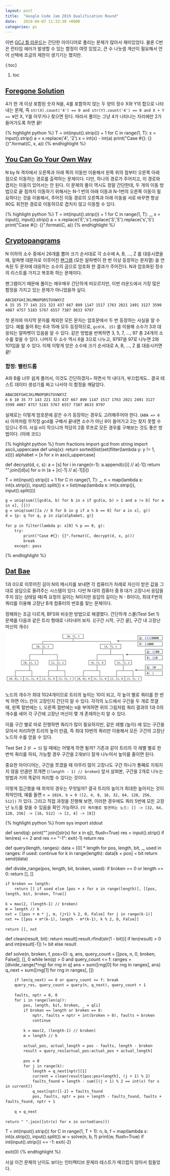 ```yaml
---
layout: post
title:  "Google Code Jam 2019 Qualification Round"
date:   2019-04-07 11:33:30 +0900
categories: ps
---
```


이번 [GCJ 퀄 라운드][qual]는 간단한 아이디어로 풀리는 문제가 많아서 재미있었다.
물론 C번은 런타임 에러가 발생할 수 있는 함정이 여럿 있었고,
큰 수 나눗셈 계산이 필요해서 언어 선택에 조금의 제한이 생기기는 했지만.

<style type="text/css">
    #markdown-toc { list-style-type: upper-alpha; }
    #markdown-toc  ol { list-style-type: circle; }
</style>

{:toc}
1. toc

## [Foregone Solution][proba]

4가 한 개 이상 포함된 숫자 N을, 4를 포함하지 않는 두 양의 정수 X와 Y의 합으로 나타내는 문제,
즉 `str(X).count('4') == 0 and str(Y).count('4') == 0 and X + Y == N`인 X, Y를 아무거나 찾으면 된다.
따라서 풀이는 그냥 4가 나타나는 자리에만 2가 들어가도록 하면 끝!

{% highlight python %}
T = int(input().strip()) + 1
for C in range(1, T):
    x = input().strip()
    a = x.replace('4', '2')
    x = int(x) - int(a)
    print("Case #{}: {} {}".format(C, x, a))
{% endhighlight %}

## [You Can Go Your Own Way][probb]

N by N 격자에서 오른쪽과 아래 쪽의 이동만 이용해서 왼쪽 위의 점부터 오른쪽 아래 점으로 이동하는 경로를 출력하는 문제이다.
다만, 하나의 경로가 주어지고, 이 경로와 겹치는 이동이 있어서는 안 된다.
이 문제의 풀이 역시도 정말 간단한데, 두 개의 이동 방법으로 끝 점까지 이동하기 위해서는 N-1 번의 아래 이동과 N-1번의 오른쪽 이동이 필요하다는 것을 이용해서, 주어진 이동 경로의 오른쪽과 아래 이동을 서로 바꾸면 항상 90도 회전한 경로로 이동하므로 겹치지 않고 이동할 수 있다.


{% highlight python %}
T = int(input().strip()) + 1
for C in range(1, T):
    _, x = input(), input().strip()
    a = x.replace('E','s').replace('S','E').replace('s','S')
    print("Case #{}: {}".format(C, a))
{% endhighlight %}

## [Cryptopangrams][probc]

N 이하의 소수 중에서 26개를 뽑아 크기 순서대로 각 소수에 A, B, ..., Z 를 대응시켰을 때,
알파벳 대문자로 이루어진 [팬그램][pangram] (모든 알파벳이 한 번 이상 등장하는 문자열) 을 연속된 두 문자에 대응하는 소수의 곱으로 암호화 한 결과가 주어진다.
N과 암호화된 정수의 리스트를 가지고 복호화 하는 문제이다.

팬그램이기 때문에 풀이는 매우매우 간단하게 떠오르지만, 이번 라운드에서 가장 많은 함정을 가지고 있는 문제가 아니었을까 싶다.

```
ABCDEFGHIJKLMNOPQRSTUVWXYZ
6 15 35 77 143 221 323 437 667 899 1147 1517 1763 2021 2491 3127 3599 4087 4757 5183 5767 6557 7387 8633 9797
```

첫 문자와 마지막 문자를 제외한 모든 문자는 암호문에서 두 번 등장하는 사실을 알 수 있다. 예를 들어 B는 6과 15에 모두 등장하므로, `gcd(6, 15)` 를 이용해 소수가 3과 대응되는 알파벳이 있음을 알 수 있다.
같은 방법을 반복하면 3, 5, 7, ..., 97 총 24개의 소수를 찾을 수 있다.
나머지 두 소수 역시 6을 3으로 나누고, 9797을 97로 나누면 2와 101임을 알 수 있다.
이제 이렇게 얻은 소수에 크기 순서대로 A, B, ..., Z 를 대응시키면 끝!

### 함정: 팰린드롬

A와 B를 너무 쉽게 풀어서, 이것도 간단하겠지~ 하면서 막 내다가, 부끄럽게도.. 결국 테스트 데이터 생성기를 짜고 나서야 이 함정을 깨달았다.

```
ABACDEFGHIJKLMNOPQRSTUVWXYZ
6 6 10 35 77 143 221 323 437 667 899 1147 1517 1763 2021 2491 3127 3599 4087 4757 5183 5767 6557 7387 8633 9797
```

실제로는 이렇게 암호문에 같은 수가 등장하는 경우도 고려해주어야 한다. (`ABA => 6 6`)
아까처럼 무작정 gcd를 구해서 끝내면 소수가 아닌 6이 들어가고 2는 찾지 못할 수 있으니 주의.
사실 n이 작으니까 적당히 2중 루프로 모든 경우를 구해보는 것도 좋은 방법이다. (아래 코드)

{% highlight python %}
from fractions import gcd
from string import ascii_uppercase
def uniq(x): return sorted(list(set(filter(lambda y: y != 1, x))))
alphabet = [x for x in ascii_uppercase]

def decrypt(d, c, s):
    a = [s]
    for i in range(n-1): a.append(c[i] // a[-1])
    return "".join([d[u] for u in (a + [c[-1] // a[-1]])])

T = int(input().strip()) + 1
for C in range(1, T):
    _, n = map(lambda x: int(x.strip()), input().split())
    x = list(map(lambda x: int(x.strip()), input().split()))

    g = uniq(sum([[gcd(a, b) for b in x if gcd(a, b) > 1 and a != b] for a in x], []))
    g = uniq(sum([[a // b for b in g if a % b == 0] for a in x], g))
    d = {p: q for q, p in zip(alphabet, g)}

    for p in filter(lambda p: x[0] % p == 0, g):
        try:
            print("Case #{}: {}".format(C, decrypt(d, x, p)))
            break
        except: pass
{% endhighlight %}


## [Dat Bae][probd]

1과 0으로 이루어진 길이 N의 메시지를 보내면 각 컴퓨터가 차례로 자신이 받은 값을 그대로 응답으로 돌려주는 시스템이 있다.
다만 N 대의 컴퓨터 중 B 대가 고장나서 응답을 주지 않는 상태일 때(즉 요청의 길이는 N이지만 응답의 길이는 N - B이다),
최대 F번의 쿼리를 이용해 고장난 B개 컴퓨터의 번호를 찾는 문제이다.

정해와는 조금 다르게, BFS와 비슷한 방법으로 해결했다.
간단하게 스몰(Test Set 1) 문제를 다음과 같은 트리 형태로 나타내어 보자.
([구간 시작, 구간 끝], 구간 내 고장난 머신의 개수)

<img src="/images/datbae.svg" style="max-height:500px">

노드의 개수가 최대 1024개이므로 트리의 높이는 10이 되고,
각 높이 별로 쿼리를 한 번씩 하면 어느 칸이 고장인지 간단히 알 수 있다.
각각의 노드에서 구간을 두 개로 쪼갤 때,
왼쪽 절반에는 `1`, 오른쪽 절반에는 `0`을 부여하면
위의 그림처럼 쿼리 결과의 1과 0의 개수를 세어 각 구간에 고장난 머신이 몇 개 존재하는지 알 수 있다.

이를 구간 별로 따로 진행하면 쿼리가 많이 필요하지만, 같은 레벨 (높이) 에 있는 구간을 모아서 처리하면
트리의 높이 만큼, 즉 최대 10번의 쿼리만 이용해서 모든 구간의 고장난 노드의 수를 얻을 수 있다.

Test Set 2 (`F = 5`) 일 때에는 어떻게 하면 될까?
기존과 같이 트리의 각 레벨 별로 한 번씩 쿼리를 하되,
가능할 경우 구간을 2개보다 잘게 나누어서 높이를 줄이면 된다.

중요한 아이디어는, 구간을 쪼갰을 때 아무리 많이 고장나도 구간 하나가 통째로 지워지지 않을 만큼만 쪼개면 (`(length - 1) // broken`) 앞서 살펴본, 구간을 2개로 나누는 방법과 거의 똑같이 처리할 수 있다는 것이다.

이렇게 접근했을 때 최악의 경우는 무엇일까?
결국 트리의 높이가 최대한 높아지는 것이 최악인데,
예를 들면 `n = 1024, b = 9 ([2, 4, 8, 16, 32, 64, 128, 256, 512])` 가 있다.
그리고 직접 과정을 진행해 보면, 이러한 경우에도 쿼리 5번에 모든 고장난 노드를 찾을 수 있음을 확인 가능하다.
(`각 쿼리별로 발견하는 노드: [] -> [32, 64, 128, 256] -> [16, 512] -> [2, 4] -> [8]`)

{% highlight python %}
from sys import stdout

def send(q):
    print("".join([str(x) for x in q]), flush=True)
    res = input().strip()
    if len(res) == 2 and res == "-1": exit(-1)
    return res

def query(length, ranges):
    data = [0] * length
    for pos, length, bit, _, used in ranges:
        if used: continue
        for k in range(length):
            data[k + pos] = bit
    return send(data)

def divide_range(pos, length, bit, broken, used):
    if broken == 0 or length == 0:
        return [], []

    if broken == length:
        return [] if used else [pos + x for x in range(length)], [[pos, length, bit, broken, True]]

    k = max(2, (length-1) // broken)
    m = length // k
    nxt = [[pos + m * j, m, (j+1) % 2, 0, False] for j in range(k-1)]
    nxt += [[pos + m*(k-1), length - m*(k-1), k % 2, 0, False]]

    return [], nxt

def clean(result, bit):
    return result[:result.rfind(str(1 - bit))] if len(result) > 0 and int(result[-1]) != bit else result

def solve(n, broken, f, pos=0):
    q, ans, query_count = [[pos, n, 0, broken, False]], [], 0
    while len(q) > 0 and query_count <= f:
        ranges = [divide_range(*rng) for rng in q]
        ans = sum([rng[0] for rng in ranges], ans)
        q_next = sum([rng[1] for rng in ranges], [])

        if len(q_next) == 0 or query_count >= f: break
        query_res, query_count = query(n, q_next), query_count + 1

        faults, nptr = 0, 0
        for i in range(len(q)):
            pos, length, bit, broken, _ = q[i]
            if broken == length or broken == 0:
                nptr, faults = nptr + int(broken > 0), faults + broken
                continue

            k = max(2, (length-1) // broken)
            m = length // k

            actual_pos, actual_length = pos - faults, length - broken
            result = query_res[actual_pos:actual_pos + actual_length]

            pos = 0
            for j in range(k):
                length = q_next[nptr][1]
                current = clean(result[pos:pos+length], (j + 1) % 2)
                faults_found = length - sum([(j + 1) % 2 == int(x) for x in current])
                q_next[nptr][-2] = faults_found
                pos, faults, nptr = pos + length - faults_found, faults + faults_found, nptr + 1

        q = q_next

    return " ".join([str(x) for x in sorted(ans)])


T = int(input().strip())
for C in range(1, T + 1):
    n, b, f = map(lambda x: int(x.strip()), input().split())
    w = solve(n, b, f)
    print(w, flush=True)
    if int(input().strip()) == -1: exit(-2)

exit(0)
{% endhighlight %}

사실 이건 문제의 난이도 보다는 인터랙티브 문제라 테스트가 매끄럽지 않아서 힘들었다.

[qual]: https://codingcompetitions.withgoogle.com/codejam/round/0000000000051705
[proba]: https://codingcompetitions.withgoogle.com/codejam/round/0000000000051705/0000000000088231
[probb]: https://codingcompetitions.withgoogle.com/codejam/round/0000000000051705/00000000000881da
[probc]: https://codingcompetitions.withgoogle.com/codejam/round/0000000000051705/000000000008830b
[probd]: https://codingcompetitions.withgoogle.com/codejam/round/0000000000051705/00000000000881de
[pangram]: https://en.wikipedia.org/wiki/Pangram
